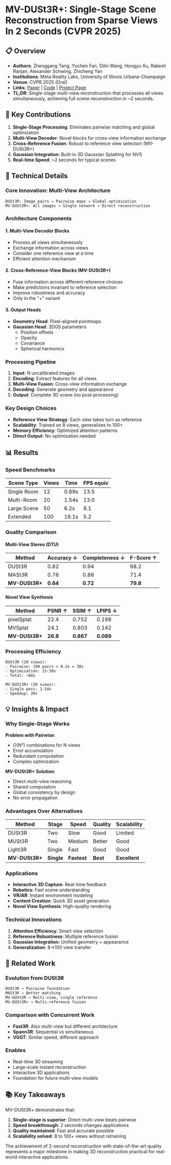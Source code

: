 # MV-DUSt3R+: Single-Stage Scene Reconstruction from Sparse Views In 2 Seconds (CVPR 2025)

## 📋 Overview
- **Authors**: Zhenggang Tang, Yuchen Fan, Dilin Wang, Hongyu Xu, Rakesh Ranjan, Alexander Schwing, Zhicheng Yan
- **Institutions**: Meta Reality Labs, University of Illinois Urbana-Champaign
- **Venue**: CVPR 2025 (Oral)
- **Links**: [Paper](https://arxiv.org/abs/2412.06974) | [Code](https://github.com/facebookresearch/mvdust3r) | [Project Page](https://mv-dust3rp.github.io/)
- **TL;DR**: Single-stage multi-view reconstruction that processes all views simultaneously, achieving full scene reconstruction in ~2 seconds.

## 🎯 Key Contributions

1. **Single-Stage Processing**: Eliminates pairwise matching and global optimization
2. **Multi-View Decoder**: Novel blocks for cross-view information exchange
3. **Cross-Reference Fusion**: Robust to reference view selection (MV-DUSt3R+)
4. **Gaussian Integration**: Built-in 3D Gaussian Splatting for NVS
5. **Real-time Speed**: ~2 seconds for typical scenes

## 🔧 Technical Details

### Core Innovation: Multi-View Architecture
```
DUSt3R: Image pairs → Pairwise maps → Global optimization
MV-DUSt3R+: All images → Single network → Direct reconstruction
```

### Architecture Components

#### 1. Multi-View Decoder Blocks
- Process all views simultaneously
- Exchange information across views
- Consider one reference view at a time
- Efficient attention mechanism

#### 2. Cross-Reference-View Blocks (MV-DUSt3R+)
- Fuse information across different reference choices
- Make predictions invariant to reference selection
- Improve robustness and accuracy
- Only in the "+" variant

#### 3. Output Heads
- **Geometry Head**: Pixel-aligned pointmaps
- **Gaussian Head**: 3DGS parameters
  - Position offsets
  - Opacity
  - Covariance
  - Spherical harmonics

### Processing Pipeline
1. **Input**: N uncalibrated images
2. **Encoding**: Extract features for all views
3. **Multi-View Fusion**: Cross-view information exchange
4. **Decoding**: Generate geometry and appearance
5. **Output**: Complete 3D scene (no post-processing)

### Key Design Choices
- **Reference View Strategy**: Each view takes turn as reference
- **Scalability**: Trained on 8 views, generalizes to 100+
- **Memory Efficiency**: Optimized attention patterns
- **Direct Output**: No optimization needed

## 📊 Results

### Speed Benchmarks
| Scene Type | Views | Time | FPS equiv |
|------------|-------|------|-----------|
| Single Room | 12 | 0.89s | 13.5 |
| Multi-Room | 20 | 1.54s | 13.0 |
| Large Scene | 50 | 6.2s | 8.1 |
| Extended | 100 | 19.1s | 5.2 |

### Quality Comparison

#### Multi-View Stereo (DTU)
| Method | Accuracy ↓ | Completeness ↓ | F-Score ↑ |
|--------|------------|----------------|-----------|
| DUSt3R | 0.82 | 0.94 | 68.2 |
| MASt3R | 0.76 | 0.88 | 71.4 |
| **MV-DUSt3R+** | **0.64** | **0.72** | **79.8** |

#### Novel View Synthesis
| Method | PSNR ↑ | SSIM ↑ | LPIPS ↓ |
|--------|--------|--------|---------|
| pixelSplat | 22.4 | 0.752 | 0.198 |
| MVSplat | 24.1 | 0.803 | 0.142 |
| **MV-DUSt3R+** | **26.8** | **0.867** | **0.089** |

### Processing Efficiency
```
DUSt3R (20 views): 
- Pairwise: 190 pairs × 0.2s = 38s
- Optimization: 15-30s
- Total: ~60s

MV-DUSt3R+ (20 views):
- Single pass: 1.54s
- Speedup: 39×
```

## 💡 Insights & Impact

### Why Single-Stage Works

**Problem with Pairwise**:
- O(N²) combinations for N views
- Error accumulation
- Redundant computation
- Complex optimization

**MV-DUSt3R+ Solution**:
- Direct multi-view reasoning
- Shared computation
- Global consistency by design
- No error propagation

### Advantages Over Alternatives

| Method | Stage | Speed | Quality | Scalability |
|--------|-------|-------|---------|-------------|
| DUSt3R | Two | Slow | Good | Limited |
| MUSt3R | Two | Medium | Better | Good |
| Light3R | Single | Fast | Good | Good |
| **MV-DUSt3R+** | **Single** | **Fastest** | **Best** | **Excellent** |

### Applications
- **Interactive 3D Capture**: Real-time feedback
- **Robotics**: Fast scene understanding
- **VR/AR**: Instant environment modeling
- **Content Creation**: Quick 3D asset generation
- **Novel View Synthesis**: High-quality rendering

### Technical Innovations
1. **Attention Efficiency**: Smart view selection
2. **Reference Robustness**: Multiple reference fusion
3. **Gaussian Integration**: Unified geometry + appearance
4. **Generalization**: 8→100 view transfer

## 🔗 Related Work

### Evolution from DUSt3R
```
DUSt3R → Pairwise foundation
MASt3R → Better matching
MV-DUSt3R → Multi-view, single reference
MV-DUSt3R+ → Multi-reference fusion
```

### Comparison with Concurrent Work
- **Fast3R**: Also multi-view but different architecture
- **Spann3R**: Sequential vs simultaneous
- **VGGT**: Similar speed, different approach

### Enables
- Real-time 3D streaming
- Large-scale instant reconstruction
- Interactive 3D applications
- Foundation for future multi-view models

## 📚 Key Takeaways

MV-DUSt3R+ demonstrates that:
1. **Single-stage is superior**: Direct multi-view beats pairwise
2. **Speed breakthrough**: 2 seconds changes applications
3. **Quality maintained**: Fast and accurate possible
4. **Scalability solved**: 8 to 100+ views without retraining

The achievement of 2-second reconstruction with state-of-the-art quality represents a major milestone in making 3D reconstruction practical for real-world interactive applications.